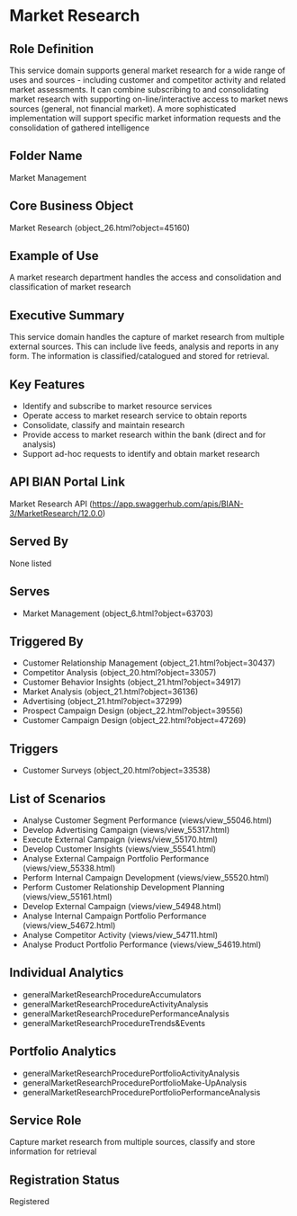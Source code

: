# Market Research

## Role Definition
This service domain supports general market research for a wide range of uses and sources - including customer and competitor activity and related market assessments. It can combine subscribing to and consolidating market research with supporting on-line/interactive access to market news sources (general, not financial market). A more sophisticated implementation will support specific market information requests and the consolidation of gathered intelligence

## Folder Name
Market Management

## Core Business Object
Market Research (object_26.html?object=45160)

## Example of Use
A market research department handles the access and consolidation and classification of market research

## Executive Summary
This service domain handles the capture of market research from multiple external sources. This can include live feeds, analysis and reports in any form. The information is classified/catalogued and stored for retrieval.

## Key Features
- Identify and subscribe to market resource services
- Operate access to market research service to obtain reports
- Consolidate, classify and maintain research
- Provide access to market research within the bank (direct and for analysis)
- Support ad-hoc requests to identify and obtain market research

## API BIAN Portal Link
Market Research API (https://app.swaggerhub.com/apis/BIAN-3/MarketResearch/12.0.0)

## Served By
None listed

## Serves
- Market Management (object_6.html?object=63703)

## Triggered By
- Customer Relationship Management (object_21.html?object=30437)
- Competitor Analysis (object_20.html?object=33057)
- Customer Behavior Insights (object_21.html?object=34917)
- Market Analysis (object_21.html?object=36136)
- Advertising (object_21.html?object=37299)
- Prospect Campaign Design (object_22.html?object=39556)
- Customer Campaign Design (object_22.html?object=47269)

## Triggers
- Customer Surveys (object_20.html?object=33538)

## List of Scenarios
- Analyse Customer Segment Performance (views/view_55046.html)
- Develop Advertising Campaign (views/view_55317.html)
- Execute External Campaign (views/view_55170.html)
- Develop Customer Insights (views/view_55541.html)
- Analyse External Campaign Portfolio Performance (views/view_55338.html)
- Perform Internal Campaign Development (views/view_55520.html)
- Perform Customer Relationship Development Planning (views/view_55161.html)
- Develop External Campaign (views/view_54948.html)
- Analyse Internal Campaign Portfolio Performance (views/view_54672.html)
- Analyse Competitor Activity (views/view_54711.html)
- Analyse Product Portfolio Performance (views/view_54619.html)

## Individual Analytics
- generalMarketResearchProcedureAccumulators
- generalMarketResearchProcedureActivityAnalysis
- generalMarketResearchProcedurePerformanceAnalysis
- generalMarketResearchProcedureTrends&Events

## Portfolio Analytics
- generalMarketResearchProcedurePortfolioActivityAnalysis
- generalMarketResearchProcedurePortfolioMake-UpAnalysis
- generalMarketResearchProcedurePortfolioPerformanceAnalysis

## Service Role
Capture market research from multiple sources, classify and store information for retrieval

## Registration Status
Registered